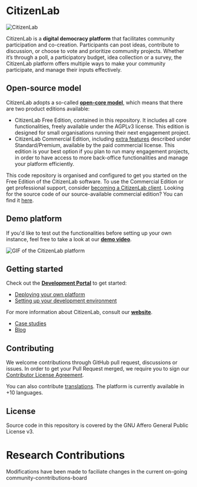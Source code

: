 # CitizenLab

![CitizenLab](https://cl2-seed-and-template-assets.s3.eu-central-1.amazonaws.com/images/citizenlab_logo_small.png)

CitizenLab is a **digital democracy platform** that facilitates community participation and co-creation. Participants can post ideas, contribute to discussion, or choose to vote and prioritize community projects. Whether it’s through a poll, a participatory budget, idea collection or a survey, the CitizenLab platform offers multiple ways to make your community participate, and manage their inputs effectively.

## Open-source model

CitizenLab adopts a so-called **[open-core model](https://en.wikipedia.org/wiki/Open-core_model)**, which means that there are two product editions available:

- CitizenLab Free Edition, contained in this repository. It includes all core functionalities, freely available under the AGPLv3 license. This edition is designed for small organisations running their next engagement project.
- CitizenLab Commercial Edition, including [extra features](https://www.citizenlab.co/plans) described under Standard/Premium, available by the paid commercial license. This edition is your best option if you plan to run many engagement projects, in order to have access to more back-office functionalities and manage your platform efficiently.

This code repository is organised and configured to get you started on the Free Edition of the CitizenLab software. To use the Commercial Edition or get professional support, consider [becoming a CitizenLab client](https://www.citizenlab.co/plans).
Looking for the source code of our source-available commercial edition? You can find it [here](https://github.com/CitizenLabDotCo/citizenlab).

## Demo platform

If you'd like to test out the functionalities before setting up your own instance, feel free to take a look at our **[demo video](https://www.loom.com/share/f1a80ddad6244222a9e976488f8ab19c)**.

![GIF of the CitizenLab platform](https://cl2-seed-and-template-assets.s3.eu-central-1.amazonaws.com/images/example_platform_small.gif)

## Getting started

Check out the **[Development Portal](https://developers.citizenlab.co)** to get started:

- [Deploying your own platform](https://developers.citizenlab.co/start-deployment)
- [Setting up your development environment](https://developers.citizenlab.co/start-dev-environment)

For more information about CitizenLab, consult our **[website](https://www.citizenlab.co)**.

- [Case studies](https://www.citizenlab.co/case-studies)
- [Blog](https://www.citizenlab.co/blog/)

## Contributing

We welcome contributions through GitHub pull request, discussions or issues. In order to get your Pull Request merged, we require you to sign our [Contributor License Agreement](https://eform.pandadoc.com/?eform=c6bd99bc-538c-4899-b073-a4ffb0b3d0a8).

You can also contribute [translations](https://developers.citizenlab.co/guide-contribute-translations). The platform is currently available in +10 languages.

## License

Source code in this repository is covered by the GNU Affero General Public License v3.

# Research Contributions

Modifications have been made to faciliate changes in the current on-going community-conntributions-board
